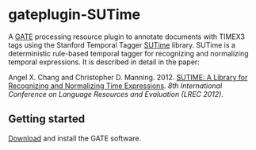 # gateplugin-SUTime

A [GATE](https://gate.ac.uk) processing resource plugin to annotate documents with TIMEX3 tags using the Stanford Temporal Tagger [SUTime](https://nlp.stanford.edu/software/sutime.shtml) library. SUTime is a deterministic rule-based temporal tagger for recognizing and normalizing temporal expressions. It is described in detail in the paper: 

Angel X. Chang and Christopher D. Manning. 2012. [SUTIME: A Library for Recognizing and Normalizing Time Expressions](https://nlp.stanford.edu/pubs/lrec2012-sutime.pdf). *8th International Conference on Language Resources and Evaluation (LREC 2012).*

## Getting started

[Download](https://gate.ac.uk/download/) and install the GATE software.